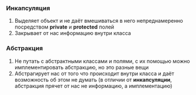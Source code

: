 ### Инкапсуляция

1.  Выделяет объект и не даёт вмешиваться в него непреднамеренно посредством **private** и **protected** полей
2.  Закрывает от нас информацию внутри класса

### Абстракция
1.  Не путать с абстрактными классами и полями, с их помощью можно имплементировать абстракцию, но это разные вещи
2.  Абстрагирует нас от того что происходит внутри класса и даёт возможность об этом не думать (в отличии от **инкапсуляции**, абстракция прячет от нас не информацию, а имплементацию)